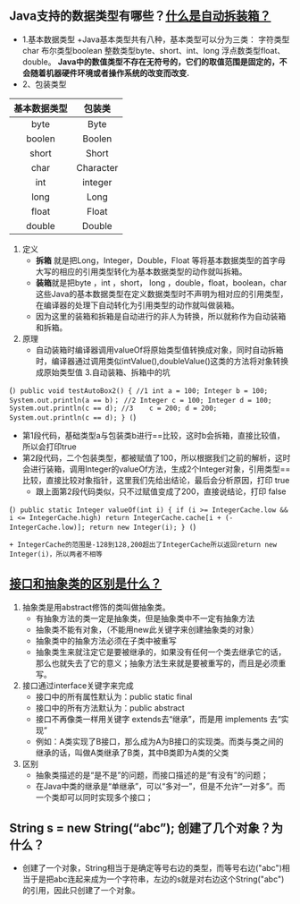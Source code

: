 ## Java支持的数据类型有哪些？[什么是自动拆装箱？](https://www.jb51.net/article/111847.htm)
+ 1.基本数据类型
+Java基本类型共有八种，基本类型可以分为三类：
字符类型char
布尔类型boolean
整数类型byte、short、int、long
浮点数类型float、double。
**Java中的数值类型不存在无符号的，它们的取值范围是固定的，不会随着机器硬件环境或者操作系统的改变而改变.**
+ 2、包装类型

| 基本数据类型 | 包装类 |
| :-----:|:-----: |
|byte|Byte|
| boolen|Boolen |
| short  | Short |
| char  |Character |
| int   |integer  |
| long  |Long |
| float    |Float |
| double   |Double |
1. 定义
   + **拆箱** 就是把Long，Integer，Double，Float 等将基本数据类型的首字母大写的相应的引用类型转化为基本数据类型的动作就叫拆箱。
   + **装箱**就是把byte ，int ，short， long ，double，float，boolean，char 这些Java的基本数据类型在定义数据类型时不声明为相对应的引用类型，在编译器的处理下自动转化为引用类型的动作就叫做装箱。
   + 因为这里的装箱和拆箱是自动进行的非人为转换，所以就称作为自动装箱和拆箱。
2. 原理
   + 自动装箱时编译器调用valueOf将原始类型值转换成对象，同时自动拆箱时，编译器通过调用类似intValue(),doubleValue()这类的方法将对象转换成原始类型值
3.自动装箱、拆箱中的坑

(```)
public void testAutoBox2() {
     //1
     int a = 100;
     Integer b = 100;
     System.out.println(a == b)；
     //2
     Integer c = 100;
     Integer d = 100;
     System.out.println(c == d);
     //3   
     c = 200;
     d = 200;
     System.out.println(c == d);
}
(```)
+  第1段代码，基础类型a与包装类b进行==比较，这时b会拆箱，直接比较值，所以会打印true
+  第2段代码，二个包装类型，都被赋值了100，所以根据我们之前的解析，这时会进行装箱，调用Integer的valueOf方法，生成2个Integer对象，引用类型==比较，直接比较对象指针，这里我们先给出结论，最后会分析原因，打印 true
   + 跟上面第2段代码类似，只不过赋值变成了200，直接说结论，打印 false

(```)
 public static Integer valueOf(int i) {
    if (i >= IntegerCache.low && i <= IntegerCache.high)
        return IntegerCache.cache[i + (-IntegerCache.low)];
    return new Integer(i);
}
(```)

    + IntegerCache的范围是-128到128,200超出了IntegerCache所以返回return new Integer(i)，所以两者不相等
## [接口和抽象类的区别是什么？](https://blog.csdn.net/My_name_is_ZwZ/article/details/80001121)
1. 抽象类是用abstract修饰的类叫做抽象类。
   + 有抽象方法的类一定是抽象类，但是抽象类中不一定有抽象方法
   + 抽象类不能有对象，（不能用new此关键字来创建抽象类的对象）
   + 抽象类中的抽象方法必须在子类中被重写
   + 抽象类生来就注定它是要被继承的，如果没有任何一个类去继承它的话，那么也就失去了它的意义；抽象方法生来就是要被重写的，而且是必须重写。
2. 接口通过interface关键字来完成
   + 接口中的所有属性默认为：public static final 
   + 接口中的所有方法默认为：public abstract
   + 接口不再像类一样用关键字 extends去“继承”，而是用 implements 去“实现”
   + 例如：A类实现了B接口，那么成为A为B接口的实现类。而类与类之间的继承的话，叫做A类继承了B类，其中B类即为A类的父类
3. 区别
   + 抽象类描述的是“是不是”的问题，而接口描述的是“有没有”的问题；
   + 在Java中类的继承是“单继承”，可以“多对一”，但是不允许“一对多”。而一个类却可以同时实现多个接口；
## String s = new String(“abc”); 创建了几个对象？为什么？
+ 创建了一个对象，String相当于是确定等号右边的类型，而等号右边("abc")相当于是把abc连起来成为一个字符串，左边的s就是对右边这个String("abc")的引用，因此只创建了一个对象。
